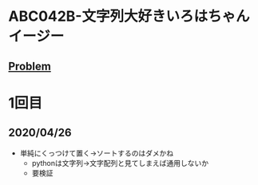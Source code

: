 # ABC042B-文字列大好きいろはちゃんイージー
[Problem](https://atcoder.jp/contests/abc042/tasks/abc042_b)
-----
# 1回目
## 2020/04/26
* 単純にくっつけて置く→ソートするのはダメかね
    * pythonは文字列→文字配列と見てしまえば通用しないか
    * 要検証